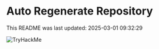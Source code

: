 # Auto Regenerate Repository

This README was last updated: 2025-03-01 09:32:29

 ![TryHackMe](https://tryhackme.com/badge/533634)